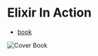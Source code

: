 # Elixir In Action

* [book](https://www.manning.com/books/elixir-in-action-second-edition)

![Cover Book](https://raw.githubusercontent.com/herminiotorres/elixir_in_action/master/cover.jpg)

